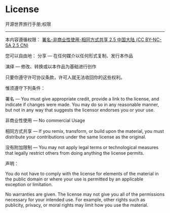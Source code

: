 ﻿# License

开源世界旅行手册;权限

---

本内容遵循权限：
[署名-非商业性使用-相同方式共享 2.5 中国大陆 (CC BY-NC-SA 2.5 CN)][1]

您可以自由地：
分享 — 在任何媒介以任何形式复制、发行本作品

演绎 — 修改、转换或以本作品为基础进行创作

只要你遵守许可协议条款，许可人就无法收回你的这些权利。

惟须遵守下列条件：

署名 — You must give appropriate credit, provide a link to the license, and indicate if changes were made. You may do so in any reasonable manner, but not in any way that suggests the licensor endorses you or your use.

非商业性使用 — No commercial Usage

相同方式共享 — If you remix, transform, or build upon the material, you must distribute your contributions under the same license as the original.

没有附加限制 — You may not apply legal terms or technological measures that legally restrict others from doing anything the license permits.

声明：

You do not have to comply with the license for elements of the material in the public domain or where your use is permitted by an applicable exception or limitation.

No warranties are given. The license may not give you all of the permissions necessary for your intended use. For example, other rights such as publicity, privacy, or moral rights may limit how you use the material.

  [1]: http://creativecommons.org/licenses/by-nc-sa/2.5/cn/
